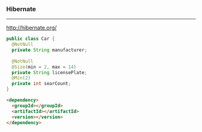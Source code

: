 ### Hibernate
---
http://hibernate.org/

```java
public class Car {
  @NotNull
  private String manufacturer;
  
  @NotNull
  @Size(min = 2, max = 14)
  private String licensePlate;
  @Min(2)
  private int searCount;
}
```


```html
<dependency>
  <groupId></groupId>
  <artifactId></artifactId>
  <version></version>
</dependency>
```


```
```


